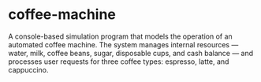 # coffee-machine
A console-based simulation program that models the operation of an automated coffee machine. The system manages internal resources — water, milk, coffee beans, sugar, disposable cups, and cash balance — and processes user requests for three coffee types: espresso, latte, and cappuccino.
